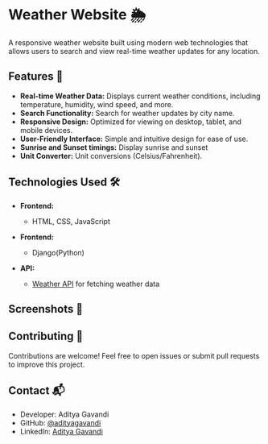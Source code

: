 # Weather Website 🌦️

A responsive weather website built using modern web technologies that allows users to search and view real-time weather updates for any location.

## Features 🚀

- **Real-time Weather Data:** Displays current weather conditions, including temperature, humidity, wind speed, and more.
- **Search Functionality:** Search for weather updates by city name.
- **Responsive Design:** Optimized for viewing on desktop, tablet, and mobile devices.
- **User-Friendly Interface:** Simple and intuitive design for ease of use.
- **Sunrise and Sunset timings:** Display sunrise and sunset
- **Unit Converter:** Unit conversions (Celsius/Fahrenheit).

## Technologies Used 🛠️

- **Frontend:**
  - HTML, CSS, JavaScript

- **Frontend:**
  - Django(Python)
- **API:**
  - [Weather API](https://www.weatherapi.com/) for fetching weather data

## Screenshots 📸

## Contributing 🤝
Contributions are welcome! Feel free to open issues or submit pull requests to improve this project.

## Contact 📬
- Developer: Aditya Gavandi
- GitHub: [@adityagavandi](https://github.com/adityagavandi61)
- LinkedIn: [Aditya Gavandi](https://www.linkedin.com/in/adityagavandi/)

